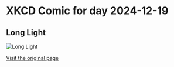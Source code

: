 
# XKCD Comic for day 2024-12-19

## Long Light

![Long Light](https://imgs.xkcd.com/comics/long_light.png "You can look at practically any part of anything manmade around you and think 'some engineer was frustrated while designing this.'  It's a little human connection.")

[Visit the original page](https://xkcd.com/277/)
